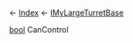 ← [Index](Api-Index) ← [IMyLargeTurretBase](Sandbox.ModAPI.Ingame.IMyLargeTurretBase)

[bool](System.Boolean) CanControl

